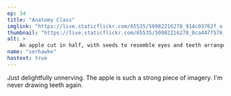 ```yaml
---
ep: 34
title: "Anatomy Class"
imglink: "https://live.staticflickr.com/65535/50982216278_914c03762f_o.jpg"
thumbnail: "https://live.staticflickr.com/65535/50982216278_0ca447f576_q.jpg"
alt: >
    An apple cut in half, with seeds to resemble eyes and teeth arranged in a human smile. A shadow beneath the apple faintly reads &quot;thank you for teaching us the insides&quot;
name: "serhawke"
hastext: true
---
```

Just delightfully unnerving. The apple is such a strong piece of imagery. I'm never drawing teeth again.